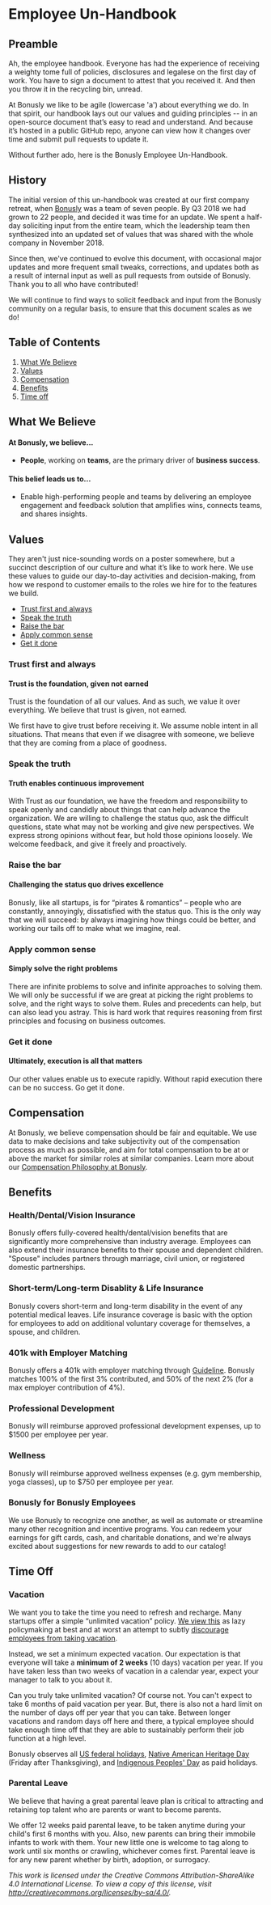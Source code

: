 # Employee Un-Handbook

## Preamble
Ah, the employee handbook. Everyone has had the experience of receiving a weighty tome full of policies, disclosures and legalese on the first day of work. You have to sign a document to attest that you received it. And then you throw it in the recycling bin, unread.

At Bonusly we like to be agile (lowercase 'a') about everything we do. In that spirit, our handbook lays out our values and guiding principles -- in an open-source document that’s easy to read and understand. And because it’s hosted in a public GitHub repo, anyone can view how it changes over time and submit pull requests to update it.

Without further ado, here is the Bonusly Employee Un-Handbook.

## History
The initial version of this un-handbook was created at our first company retreat, when [Bonusly](https://bonus.ly) was a team of seven people. By Q3 2018 we had grown to 22 people, and decided it was time for an update. We spent a half-day soliciting input from the entire team, which the leadership team then synthesized into an updated set of values that was shared with the whole company in November 2018.

Since then, we've continued to evolve this document, with occasional major updates and more frequent small tweaks, corrections, and updates both as a result of internal input as well as pull requests from outside of Bonusly. Thank you to all who have contributed!

We will continue to find ways to solicit feedback and input from the Bonusly community on a regular basis, to ensure that this document scales as we do!

## Table of Contents
1. [What We Believe](#what-we-believe)
2. [Values](#values)
3. [Compensation](#compensation)
4. [Benefits](#benefits)
5. [Time off](#time-off)

## What We Believe
#### At Bonusly, we believe...
 * **People**, working on **teams**, are the primary driver of **business success**.

#### This belief leads us to...
 * Enable high-performing people and teams by delivering an employee engagement and feedback solution that amplifies wins, connects teams, and shares insights.

## Values
They aren't just nice-sounding words on a poster somewhere, but a succinct description of our culture and what it’s like to work here. We use these values to guide our day-to-day activities and decision-making, from how we respond to customer emails to the roles we hire for to the features we build.

* [Trust first and always](#trust-first-and-always)
* [Speak the truth](#speak-the-truth)
* [Raise the bar](#raise-the-bar)
* [Apply common sense](#apply-common-sense)
* [Get it done](#get-it-done)

### Trust first and always
#### Trust is the foundation, given not earned

Trust is the foundation of all our values. And as such, we value it over everything. We believe that trust is given, not earned.

We first have to give trust before receiving it. We assume noble intent in all situations. That means that even if we disagree with someone, we believe that they are coming from a place of goodness.

### Speak the truth
#### Truth enables continuous improvement

With Trust as our foundation, we have the freedom and responsibility to speak openly and candidly about things that can help advance the organization. We are willing to challenge the status quo, ask the difficult questions, state what may not be working and give new perspectives. We express strong opinions without fear, but hold those opinions loosely. We welcome feedback, and give it freely and proactively.

### Raise the bar
#### Challenging the status quo drives excellence

Bonusly, like all startups, is for “pirates & romantics” – people who are constantly, annoyingly, dissatisfied with the status quo. This is the only way that we will succeed: by always imagining how things could be better, and working our tails off to make what we imagine, real.

### Apply common sense
#### Simply solve the right problems

There are infinite problems to solve and infinite approaches to solving them. We will only be successful if we are great at picking the right problems to solve, and the right ways to solve them. Rules and precedents can help, but can also lead you astray. This is hard work that requires reasoning from first principles and focusing on business outcomes.

### Get it done
#### Ultimately, execution is all that matters

Our other values enable us to execute rapidly. Without rapid execution there can be no success. Go get it done.

## Compensation
At Bonusly, we believe compensation should be fair and equitable. We use data to make decisions and take subjectivity out of the compensation process as much as possible, and aim for total compensation to be at or above the market for similar roles at similar companies.  Learn more about our [Compensation Philosophy at Bonusly](https://docs.google.com/document/d/1OPYBrKlVRWrlJC6wYl-fkSoLKQOYd01WG3wpVIawJJA/edit?usp=sharing).

## Benefits
### Health/Dental/Vision Insurance
Bonusly offers fully-covered health/dental/vision benefits that are significantly more comprehensive than industry average. Employees can also extend their insurance benefits to their spouse and dependent children. "Spouse" includes partners through marriage, civil union, or registered domestic partnerships.

### Short-term/Long-term Disablity & Life Insurance
Bonusly covers short-term and long-term disability in the event of any potential medical leaves. Life insurance coverage is basic with the option for employees to add on additional voluntary coverage for themselves, a spouse, and children.

### 401k with Employer Matching
Bonusly offers a 401k with employer matching through [Guideline](https://www.guideline.com/). Bonusly matches 100% of the first 3% contributed, and 50% of the next 2% (for a max employer contribution of 4%).

### Professional Development
Bonusly will reimburse approved professional development expenses, up to $1500 per employee per year.

### Wellness
Bonusly will reimburse approved wellness expenses (e.g. gym membership, yoga classes), up to $750 per employee per year.

### Bonusly for Bonusly Employees
We use Bonusly to recognize one another, as well as automate or streamline many other recognition and incentive programs. You can redeem your earnings for gift cards, cash, and charitable donations, and we're always excited about suggestions for new rewards to add to our catalog!

## Time Off
### Vacation
We want you to take the time you need to refresh and recharge. Many startups offer a simple “unlimited vacation” policy. [We view this](http://blog.bonus.ly/unlimited-vacation-is-a-lie/) as lazy policymaking at best and at worst an attempt to subtly [discourage employees from taking vacation](https://cdn-images-1.medium.com/max/1434/1*fompXsY2010uPRkG1poa-g.png).

Instead, we set a minimum expected vacation. Our expectation is that everyone will take a **minimum of 2 weeks** (10 days) vacation per year. If you have taken less than two weeks of vacation in a calendar year, expect your manager to talk to you about it.

Can you truly take unlimited vacation? Of course not. You can't expect to take 6 months of paid vacation per year. But, there is also not a hard limit on the number of days off per year that you can take. Between longer vacations and random days off here and there, a typical employee should take enough time off that they are able to sustainably perform their job function at a high level.

Bonusly observes all [US federal holidays](https://www.federalpay.org/holidays), [Native American Heritage Day](https://en.wikipedia.org/wiki/Native_American_Heritage_Day) (Friday after Thanksgiving), and [Indigenous Peoples' Day](https://www.smithsonianmag.com/blogs/national-museum-american-indian/2019/10/11/indigenous-peoples-day-2019/) as paid holidays.

### Parental Leave
We believe that having a great parental leave plan is critical to attracting and retaining top talent who are parents or want to become parents.

We offer 12 weeks paid parental leave, to be taken anytime during your child's first 6 months with you. Also, new parents can bring their immobile infants to work with them. Your new little one is welcome to tag along to work until six months or crawling, whichever comes first. Parental leave is for any new parent whether by birth, adoption, or surrogacy.

*This work is licensed under the Creative Commons Attribution-ShareAlike 4.0 International License. To view a copy of this license, visit http://creativecommons.org/licenses/by-sa/4.0/.*
